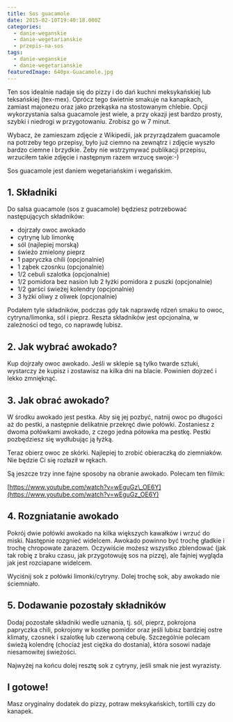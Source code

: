 ```yaml
---
title: Sos guacamole
date: 2015-02-10T19:40:18.000Z
categories: 
  - danie-weganskie
  - danie-wegetarianskie
  - przepis-na-sos
tags: 
  - danie-weganskie
  - danie-wegetarianskie
featuredImage: 640px-Guacamole.jpg
---
```


Ten sos idealnie nadaje się do pizzy i do dań kuchni meksykańskiej lub teksańskiej (tex-mex). Oprócz tego świetnie smakuje na kanapkach, zamiast majonezu oraz jako przekąska na stostowanym chlebie. Opcji wykorzystania salsa guacamole jest wiele, a przy okazji jest bardzo prosty, szybki i niedrogi w przygotowaniu. Zrobisz go w 7 minut.

Wybacz, że zamieszam zdjęcie z Wikipedii, jak przyrządzałem guacamole na potrzeby tego przepisy, było już ciemno na zewnątrz i zdjęcie wyszło bardzo ciemne i brzydkie. Żeby nie wstrzymywać publikacji przepisu, wrzuciłem takie zdjęcie i następnym razem wrzucę swoje:-)

Sos guacamole jest daniem wegetariańskim i wegańskim.

## 1\. Składniki

Do salsa guacamole (sos z guacamole) będziesz potrzebować następujących składników:

- dojrzały owoc awokado
- cytrynę lub limonkę
- sól (najlepiej morską)
- świeżo zmielony pieprz
- 1 papryczka chili (opcjonalnie)
- 1 ząbek czosnku (opcjonalnie)
- 1/2 cebuli szalotka (opcjonalnie)
- 1/2 pomidora bez nasion lub 2 łyżki pomidora z puszki (opcjonalnie)
- 1/2 garści świeżej kolendry (opcjonalnie)
- 3 łyżki oliwy z oliwek (opcjonalnie)

Podałem tyle składników, podczas gdy tak naprawdę rdzeń smaku to owoc, cytryna/limonka, sól i pieprz. Reszta składników jest opcjonalna, w zależności od tego, co naprawdę lubisz.

## 2\. Jak wybrać awokado?

Kup dojrzały owoc awokado. Jeśli w sklepie są tylko twarde sztuki, wystarczy że kupisz i zostawisz na kilka dni na blacie. Powinien dojrzeć i lekko zmnięknąć.

## 3\. Jak obrać awokado?

W środku awokado jest pestka. Aby się jej pozbyć, natnij owoc po długości aż do pestki, a następnie delikatnie przekręć dwie połówki. Zostaniesz z dwoma połówkami awokado, z czego jedna półowka ma pestkę. Pestki pozbędziesz się wydłubując ją łyżką.

Teraz obierz owoc ze skórki. Najlepiej to zrobić obieraczką do ziemniaków. Nie będzie Ci się rozłaził w rękach.

Są jeszcze trzy inne fajne sposoby na obranie awokado. Polecam ten filmik:

[https://www.youtube.com/watch?v=wEguGz\_OE6Y](https://www.youtube.com/watch?v=wEguGz_OE6Y)

## 4\. Rozgniatanie awokado

Pokrój dwie połówki awokado na kilka większych kawałków i wrzuć do miski. Następnie rozgnieć widelcem. Awokado powinno być trochę gładkie i trochę chropowate zarazem. Oczywiście możesz wszystko zblendować (jak tak robię z braku czasu, jak przygotowuję sos na pizzę), ale fajniej wygląda jak jest rozciapane widelcem.

Wyciśnij sok z połówki limonki/cytryny. Dolej trochę sok, aby awokado nie ściemniało.

## 5\. Dodawanie pozostały składników

Dodaj pozostałe składniki wedle uznania, tj. sól, pieprz, pokrojona papryczka chili, pokrojony w kostkę pomidor oraz jeśli lubisz bardziej ostre klimaty, czosnek i szalotkę lub czerwoną cebulę. Szczególnie polecam świeżą kolendrę (chociaż jest ciężka do dostania), która sosowi nadaje niesamowitej świeżości.

Najwyżej na końcu dolej resztę sok z cytryny, jeśli smak nie jest wyrazisty.

## I gotowe!

Masz oryginalny dodatek do pizzy, potraw meksykańskich, tortilli czy do kanapek.
